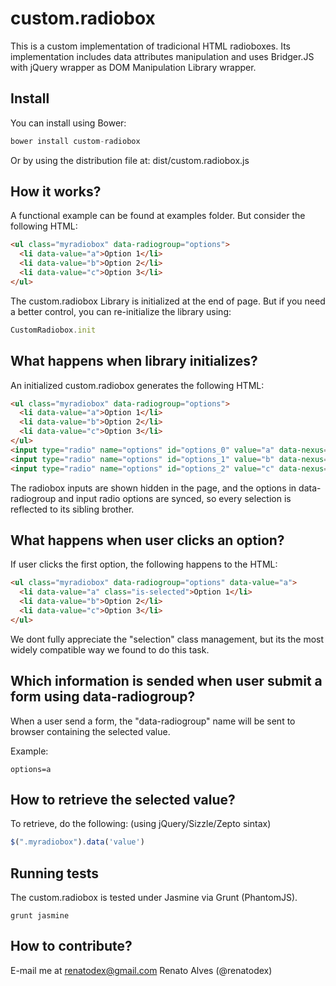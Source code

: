 # custom.radiobox

This is a custom implementation of tradicional HTML radioboxes.
Its implementation includes data attributes manipulation and uses Bridger.JS with jQuery wrapper as DOM Manipulation Library wrapper.

## Install

You can install using Bower:

```javascript
bower install custom-radiobox
```

Or by using the distribution file at:  dist/custom.radiobox.js

## How it works?

A functional example can be found at examples folder. But consider the following HTML:

```html
<ul class="myradiobox" data-radiogroup="options">
  <li data-value="a">Option 1</li>
  <li data-value="b">Option 2</li>
  <li data-value="c">Option 3</li>
</ul>
```

The custom.radiobox Library is initialized at the end of page. But if you need a better control, you can re-initialize the library using:

```javascript
CustomRadiobox.init
```

## What happens when library initializes?

An initialized custom.radiobox generates the following HTML:

```html
<ul class="myradiobox" data-radiogroup="options">
  <li data-value="a">Option 1</li>
  <li data-value="b">Option 2</li>
  <li data-value="c">Option 3</li>
</ul>
<input type="radio" name="options" id="options_0" value="a" data-nexus="[myradiobox option]" style="display:none;" />
<input type="radio" name="options" id="options_1" value="b" data-nexus="[myradiobox option]" style="display:none;" />
<input type="radio" name="options" id="options_2" value="c" data-nexus="[myradiobox option]" style="display:none;" />
```

The radiobox inputs are shown hidden in the page, and the options in data-radiogroup and input radio options are synced, so every selection is reflected to its sibling brother.

## What happens when user clicks an option?

If user clicks the first option, the following happens to the HTML:

```html
<ul class="myradiobox" data-radiogroup="options" data-value="a">
  <li data-value="a" class="is-selected">Option 1</li>
  <li data-value="b">Option 2</li>
  <li data-value="c">Option 3</li>
</ul>
```

We dont fully appreciate the "selection" class management, but its the most widely compatible way we found to do this task.

## Which information is sended when user submit a form using data-radiogroup?

When a user send a form, the "data-radiogroup" name will be sent to browser containing the selected value.

Example:
```
options=a
```

## How to retrieve the selected value?

To retrieve, do the following: (using jQuery/Sizzle/Zepto sintax)

```javascript
$(".myradiobox").data('value')
```

## Running tests

The custom.radiobox is tested under Jasmine via Grunt (PhantomJS).

```
grunt jasmine
```

## How to contribute?

E-mail me at renatodex@gmail.com
Renato Alves (@renatodex)
